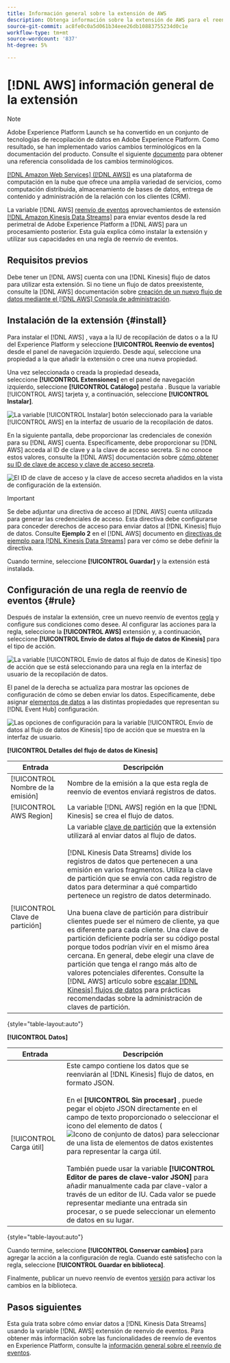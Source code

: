```yaml
---
title: Información general sobre la extensión de AWS
description: Obtenga información sobre la extensión de AWS para el reenvío de eventos en Adobe Experience Platform.
source-git-commit: ac8fe0c0a5d061b34eee26db10883755234d0c1e
workflow-type: tm+mt
source-wordcount: '837'
ht-degree: 5%

---
```


# [!DNL AWS] información general de la extensión

>[!NOTE]
>
>Adobe Experience Platform Launch se ha convertido en un conjunto de tecnologías de recopilación de datos en Adobe Experience Platform. Como resultado, se han implementado varios cambios terminológicos en la documentación del producto. Consulte el siguiente [documento](../../../term-updates.md) para obtener una referencia consolidada de los cambios terminológicos.

[[!DNL Amazon Web Services] ([!DNL AWS])](https://aws.amazon.com/) es una plataforma de computación en la nube que ofrece una amplia variedad de servicios, como computación distribuida, almacenamiento de bases de datos, entrega de contenido y administración de la relación con los clientes (CRM).

La variable [!DNL AWS] [reenvío de eventos](../../../ui/event-forwarding/overview.md) aprovechamientos de extensión [[!DNL Amazon Kinesis Data Streams]](https://docs.aws.amazon.com/streams/latest/dev/introduction.html) para enviar eventos desde la red perimetral de Adobe Experience Platform a [!DNL AWS] para un procesamiento posterior. Esta guía explica cómo instalar la extensión y utilizar sus capacidades en una regla de reenvío de eventos.

## Requisitos previos

Debe tener un [!DNL AWS] cuenta con una [!DNL Kinesis] flujo de datos para utilizar esta extensión. Si no tiene un flujo de datos preexistente, consulte la [!DNL AWS] documentación sobre [creación de un nuevo flujo de datos mediante el [!DNL AWS] Consola de administración](https://docs.aws.amazon.com/streams/latest/dev/how-do-i-create-a-stream.html).

## Instalación de la extensión {#install}

Para instalar el [!DNL AWS] , vaya a la IU de recopilación de datos o a la IU del Experience Platform y seleccione **[!UICONTROL Reenvío de eventos]** desde el panel de navegación izquierdo. Desde aquí, seleccione una propiedad a la que añadir la extensión o cree una nueva propiedad.

Una vez seleccionada o creada la propiedad deseada, seleccione **[!UICONTROL Extensiones]** en el panel de navegación izquierdo, seleccione **[!UICONTROL Catálogo]** pestaña . Busque la variable [!UICONTROL AWS] tarjeta y, a continuación, seleccione **[!UICONTROL Instalar]**.

![La variable [!UICONTROL Instalar] botón seleccionado para la variable [!UICONTROL AWS] en la interfaz de usuario de la recopilación de datos.](../../../images/extensions/aws/install.png)

En la siguiente pantalla, debe proporcionar las credenciales de conexión para su [!DNL AWS] cuenta. Específicamente, debe proporcionar su [!DNL AWS] acceda al ID de clave y a la clave de acceso secreta. Si no conoce estos valores, consulte la [!DNL AWS] documentación sobre [cómo obtener su ID de clave de acceso y clave de acceso secreta](https://docs.aws.amazon.com/powershell/latest/userguide/pstools-appendix-sign-up.html).

![El ID de clave de acceso y la clave de acceso secreta añadidos en la vista de configuración de la extensión.](../../../images/extensions/aws/credentials.png)

>[!IMPORTANT]
>
>Se debe adjuntar una directiva de acceso al [!DNL AWS] cuenta utilizada para generar las credenciales de acceso. Esta directiva debe configurarse para conceder derechos de acceso para enviar datos al [!DNL Kinesis] flujo de datos. Consulte **Ejemplo 2** en el [!DNL AWS] documento en [directivas de ejemplo para [!DNL Kinesis Data Streams]](https://docs.aws.amazon.com/streams/latest/dev/controlling-access.html#kinesis-using-iam-examples) para ver cómo se debe definir la directiva.

Cuando termine, seleccione **[!UICONTROL Guardar]** y la extensión está instalada.

## Configuración de una regla de reenvío de eventos {#rule}

Después de instalar la extensión, cree un nuevo reenvío de eventos [regla](../../../ui/managing-resources/rules.md) y configure sus condiciones como desee. Al configurar las acciones para la regla, seleccione la **[!UICONTROL AWS]** extensión y, a continuación, seleccione **[!UICONTROL Envío de datos al flujo de datos de Kinesis]** para el tipo de acción.

![La variable [!UICONTROL Envío de datos al flujo de datos de Kinesis] tipo de acción que se está seleccionando para una regla en la interfaz de usuario de la recopilación de datos.](../../../images/extensions/aws/select-action-type.png)

El panel de la derecha se actualiza para mostrar las opciones de configuración de cómo se deben enviar los datos. Específicamente, debe asignar [elementos de datos](../../../ui/managing-resources/data-elements.md) a las distintas propiedades que representan su [!DNL Event Hub] configuración.

![Las opciones de configuración para la variable [!UICONTROL Envío de datos al flujo de datos de Kinesis] tipo de acción que se muestra en la interfaz de usuario.](../../../images/extensions/aws/data-stream-details.png)

**[!UICONTROL Detalles del flujo de datos de Kinesis]**

| Entrada | Descripción |
| --- | --- |
| [!UICONTROL Nombre de la emisión] | Nombre de la emisión a la que esta regla de reenvío de eventos enviará registros de datos. |
| [!UICONTROL AWS Region] | La variable [!DNL AWS] región en la que [!DNL Kinesis] se crea el flujo de datos. |
| [!UICONTROL Clave de partición] | La variable [clave de partición](https://docs.aws.amazon.com/streams/latest/dev/key-concepts.html#partition-key) que la extensión utilizará al enviar datos al flujo de datos.<br><br>[!DNL Kinesis Data Streams] divide los registros de datos que pertenecen a una emisión en varios fragmentos. Utiliza la clave de partición que se envía con cada registro de datos para determinar a qué compartido pertenece un registro de datos determinado.<br><br>Una buena clave de partición para distribuir clientes puede ser el número de cliente, ya que es diferente para cada cliente. Una clave de partición deficiente podría ser su código postal porque todos podrían vivir en el mismo área cercana. En general, debe elegir una clave de partición que tenga el rango más alto de valores potenciales diferentes. Consulte la [!DNL AWS] artículo sobre [escalar [!DNL Kinesis] flujos de datos](https://aws.amazon.com/blogs/big-data/under-the-hood-scaling-your-kinesis-data-streams/) para prácticas recomendadas sobre la administración de claves de partición. |

{style=&quot;table-layout:auto&quot;}

**[!UICONTROL Datos]**

| Entrada | Descripción |
| --- | --- |
| [!UICONTROL Carga útil] | Este campo contiene los datos que se reenviarán al [!DNL Kinesis] flujo de datos, en formato JSON.<br><br>En el **[!UICONTROL Sin procesar]** , puede pegar el objeto JSON directamente en el campo de texto proporcionado o seleccionar el icono del elemento de datos (![Icono de conjunto de datos](../../../images/extensions/aws/data-element-icon.png)) para seleccionar de una lista de elementos de datos existentes para representar la carga útil.<br><br>También puede usar la variable **[!UICONTROL Editor de pares de clave-valor JSON]** para añadir manualmente cada par clave-valor a través de un editor de IU. Cada valor se puede representar mediante una entrada sin procesar, o se puede seleccionar un elemento de datos en su lugar. |

{style=&quot;table-layout:auto&quot;}

Cuando termine, seleccione **[!UICONTROL Conservar cambios]** para agregar la acción a la configuración de regla. Cuando esté satisfecho con la regla, seleccione **[!UICONTROL Guardar en biblioteca]**.

Finalmente, publicar un nuevo reenvío de eventos [versión](../../../ui/publishing/builds.md) para activar los cambios en la biblioteca.

## Pasos siguientes

Esta guía trata sobre cómo enviar datos a [!DNL Kinesis Data Streams] usando la variable [!DNL AWS] extensión de reenvío de eventos. Para obtener más información sobre las funcionalidades de reenvío de eventos en Experience Platform, consulte la [información general sobre el reenvío de eventos](../../../ui/event-forwarding/overview.md).
